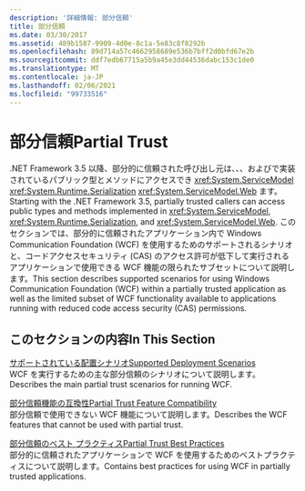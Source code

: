 ```yaml
---
description: '詳細情報: 部分信頼'
title: 部分信頼
ms.date: 03/30/2017
ms.assetid: 489b1587-9909-4d0e-8c1a-5e83c8f8292b
ms.openlocfilehash: 89d714a57c4662958689e536b7bff2d0bfd67e2b
ms.sourcegitcommit: ddf7edb67715a5b9a45e3dd44536dabc153c1de0
ms.translationtype: MT
ms.contentlocale: ja-JP
ms.lasthandoff: 02/06/2021
ms.locfileid: "99733516"
---
```

# <a name="partial-trust"></a><span data-ttu-id="631b7-103">部分信頼</span><span class="sxs-lookup"><span data-stu-id="631b7-103">Partial Trust</span></span>

<span data-ttu-id="631b7-104">.NET Framework 3.5 以降、部分的に信頼された呼び出し元は、、、およびで実装されているパブリック型とメソッドにアクセスでき <xref:System.ServiceModel> <xref:System.Runtime.Serialization> <xref:System.ServiceModel.Web> ます。</span><span class="sxs-lookup"><span data-stu-id="631b7-104">Starting with the .NET Framework 3.5, partially trusted callers can access public types and methods implemented in <xref:System.ServiceModel>, <xref:System.Runtime.Serialization>, and <xref:System.ServiceModel.Web>.</span></span> <span data-ttu-id="631b7-105">このセクションでは、部分的に信頼されたアプリケーション内で Windows Communication Foundation (WCF) を使用するためのサポートされるシナリオと、コードアクセスセキュリティ (CAS) のアクセス許可が低下して実行されるアプリケーションで使用できる WCF 機能の限られたサブセットについて説明します。</span><span class="sxs-lookup"><span data-stu-id="631b7-105">This section describes supported scenarios for using Windows Communication Foundation (WCF) within a partially trusted application as well as the limited subset of WCF functionality available to applications running with reduced code access security (CAS) permissions.</span></span>  
  
## <a name="in-this-section"></a><span data-ttu-id="631b7-106">このセクションの内容</span><span class="sxs-lookup"><span data-stu-id="631b7-106">In This Section</span></span>  

 [<span data-ttu-id="631b7-107">サポートされている配置シナリオ</span><span class="sxs-lookup"><span data-stu-id="631b7-107">Supported Deployment Scenarios</span></span>](supported-deployment-scenarios.md)  
 <span data-ttu-id="631b7-108">WCF を実行するための主な部分信頼のシナリオについて説明します。</span><span class="sxs-lookup"><span data-stu-id="631b7-108">Describes the main partial trust scenarios for running WCF.</span></span>  
  
 [<span data-ttu-id="631b7-109">部分信頼機能の互換性</span><span class="sxs-lookup"><span data-stu-id="631b7-109">Partial Trust Feature Compatibility</span></span>](partial-trust-feature-compatibility.md)  
 <span data-ttu-id="631b7-110">部分信頼で使用できない WCF 機能について説明します。</span><span class="sxs-lookup"><span data-stu-id="631b7-110">Describes the WCF features that cannot be used with partial trust.</span></span>  
  
 [<span data-ttu-id="631b7-111">部分信頼のベスト プラクティス</span><span class="sxs-lookup"><span data-stu-id="631b7-111">Partial Trust Best Practices</span></span>](partial-trust-best-practices.md)  
 <span data-ttu-id="631b7-112">部分的に信頼されたアプリケーションで WCF を使用するためのベストプラクティスについて説明します。</span><span class="sxs-lookup"><span data-stu-id="631b7-112">Contains best practices for using WCF in partially trusted applications.</span></span>

